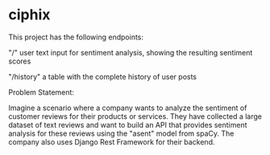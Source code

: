 # ciphix

This project has the following endpoints:

"/" user text input for sentiment analysis, showing the resulting sentiment scores

"/history" a table with the complete history of user posts


Problem Statement:

Imagine a scenario where a company wants to analyze the sentiment of customer
reviews for their products or services. They have collected a large dataset of text
reviews and want to build an API that provides sentiment analysis for these reviews
using the "asent" model from spaCy. The company also uses Django Rest Framework
for their backend.
